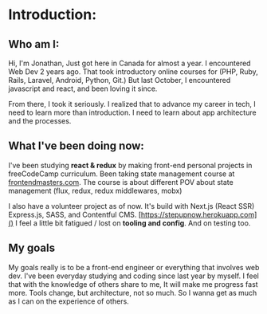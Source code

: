 # Introduction:

## Who am I:

Hi, I'm Jonathan, Just got here in Canada for almost a year. I encountered Web Dev 2 years ago. That took introductory online courses for (PHP, Ruby, Rails, Laravel, Android, Python, Git.) But last October, I encountered javascript and react, and been loving it since.

From there, I took it seriously. I realized that to advance my career in tech, I need to learn more than introduction. I need to learn about app architecture and the processes.

## What I've been doing now:

I've been studying **react & redux** by making front-end personal projects in freeCodeCamp curriculum. Been taking state management course at [frontendmasters.com](). The course is about different POV about state management (flux, redux, redux middlewares, mobx)

I also have a volunteer project as of now. It's build with Next.js (React SSR) Express.js, SASS, and Contentful CMS. [https://stepupnow.herokuapp.com]() I feel a little bit fatigued / lost on **tooling and config**. And on testing too.

## My goals

My goals really is to be a front-end engineer or everything that involves web dev. I've been everyday studying and coding since last year by myself. I feel that with the knowledge of others share to me, It will make me progress fast more. Tools change, but architecture, not so much. So I wanna get as much as I can on the experience of others.
